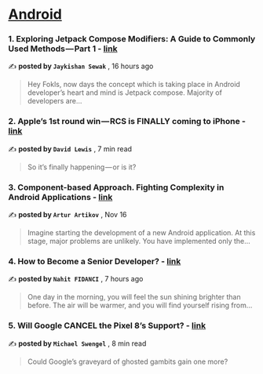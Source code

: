 
<h1><a href=https://medium.com/tag/android/recommended target="_blank" rel="noopener noreferrer">Android</a></h1>
<h3>1. Exploring Jetpack Compose Modifiers: A Guide to Commonly Used Methods — Part 1 - <a href=https://medium.com/@jecky999/exploring-jetpack-compose-modifiers-a-guide-to-commonly-used-methods-part-1-01183a65c5d4?source=tag_recommended_feed---------0-84----------android----------77cdef5f_dba9_449e_afa3_afb34cfb7617------- target="_blank" rel="noopener noreferrer">link</a></h3>

✍️ **posted by `Jaykishan Sewak`** <date> , 16 hours ago</date>

<blockquote>Hey Fokls, now days the concept which is taking place in Android developer’s heart and mind is Jetpack compose. Majority of developers are…</blockquote>

<h3>2. Apple’s 1st round win — RCS is FINALLY coming to iPhone - <a href=https://medium.com/macoclock/apples-1st-round-win-rcs-is-finally-coming-to-iphone-0a7804381e12?source=tag_recommended_feed---------1-107----------android----------77cdef5f_dba9_449e_afa3_afb34cfb7617------- target="_blank" rel="noopener noreferrer">link</a></h3>

✍️ **posted by `David Lewis`** <date> , 7 min read</date>

<blockquote>So it’s finally happening — or is it?</blockquote>

<h3>3. Component-based Approach. Fighting Complexity in Android Applications - <a href=https://medium.com/@a.artikov/component-based-approach-fighting-complexity-in-android-applications-2eaf5e8c5fad?source=tag_recommended_feed---------2-85----------android----------77cdef5f_dba9_449e_afa3_afb34cfb7617------- target="_blank" rel="noopener noreferrer">link</a></h3>

✍️ **posted by `Artur Artikov`** <date> , Nov 16</date>

<blockquote>Imagine starting the development of a new Android application. At this stage, major problems are unlikely. You have implemented only the…</blockquote>

<h3>4. How to Become a Senior Developer? - <a href=https://medium.com/@fnfidanci/how-to-become-a-senior-developer-0bb7860549f3?source=tag_recommended_feed---------3-84----------android----------77cdef5f_dba9_449e_afa3_afb34cfb7617------- target="_blank" rel="noopener noreferrer">link</a></h3>

✍️ **posted by `Nahit FIDANCI`** <date> , 7 hours ago</date>

<blockquote>One day in the morning, you will feel the sun shining brighter than before. The air will be warmer, and you will find yourself rising from…</blockquote>

<h3>5. Will Google CANCEL the Pixel 8’s Support? - <a href=https://medium.com/@michaelswengel/will-google-cancel-the-pixel-8s-support-21a5f230fd85?source=tag_recommended_feed---------4-107----------android----------77cdef5f_dba9_449e_afa3_afb34cfb7617------- target="_blank" rel="noopener noreferrer">link</a></h3>

✍️ **posted by `Michael Swengel`** <date> , 8 min read</date>

<blockquote>Could Google’s graveyard of ghosted gambits gain one more?</blockquote>

